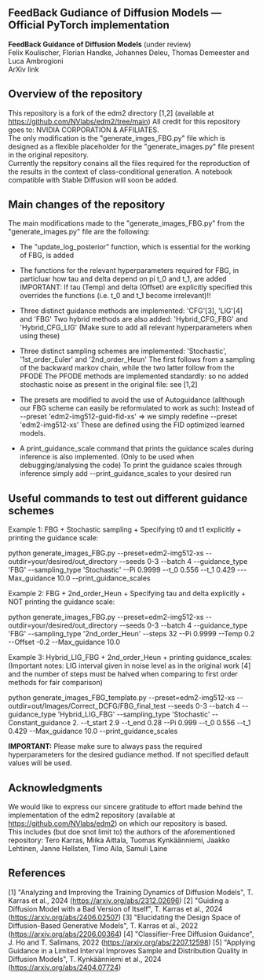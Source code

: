 ## FeedBack Gudiance of Diffusion Models &mdash; Official PyTorch implementation

**FeedBack Guidance of Diffusion Models** (under review) <br>
Felix Koulischer, Florian Handke, Johannes Deleu, Thomas Demeester and Luca Ambrogioni <br>
ArXiv link<br>

## Overview of the repository

This repository is a fork of the edm2 directory [1,2] (available at https://github.com/NVlabs/edm2/tree/main) All credit for this repository goes to: NVIDIA CORPORATION & AFFILIATES. <br>
The only modification is the "generate_imges_FBG.py" file which is designed as a flexible placeholder for the "generate_images.py" file present in the original repository. <br>
Currently the repsitory conains all the files required for the reproduction of the results in the context of class-conditional generation. A notebook compatible with Stable Diffusion will soon be added.

## Main changes of the repository

The main modifications made to the "generate_images_FBG.py" from the "generate_images.py" file are the following: 

- The "update_log_posterior" function, which is essential for the working of FBG, is added
 
 - The functions for the relevant hyperparameters required for FBG, in particluar how tau and delta depend on pi t_0 and t_1, are added
       IMPORTANT: If tau (Temp) and delta (Offset) are explicitly specified this overrides the functions (i.e. t_0 and t_1 become irrelevant)!!
 
 - Three distinct guidance methods are implemented: 'CFG'[3], 'LIG'[4] and 'FBG'
       Two hybrid methods are also added: 'Hybrid_CFG_FBG' and 'Hybrid_CFG_LIG'  (Make sure to add all relevant hyperparameters when using these)
	   
 - Three distinct sampling schemes are implemented: 'Stochastic', '1st_order_Euler' and '2nd_order_Heun'
       The first follows from a sampling of the backward markov chain, while the two latter follow from the PFODE
	     The PFODE methods are implemented standardly: so no added stochastic noise as present in the original file: see [1,2] 

 - The presets are modified to avoid the use of Autoguidance (allthough our FBG scheme can easily be reformulated to work as such):
       Instead of --preset 'edm2-img512-guid-fid-xs' => we simply redefine --preset 'edm2-img512-xs'
       These are defined using the FID optimized learned models. 
	   
 - A print_guidance_scale command that prints the guidance scales during inference is also implemented. (Only to be used when debugging/analysing the code)
       To print the guidance scales through inference simply add --print_guidance_scales to your desired run

## Useful commands to test out different guidance schemes


Example 1: FBG + Stochastic sampling + Specifying t0 and t1 explicitly + printing the guidance scale:

python generate_images_FBG.py --preset=edm2-img512-xs --outdir=your/desired/out_directory --seeds 0-3 --batch 4 --guidance_type 'FBG' --sampling_type 'Stochastic'
 --Pi 0.9999 --t_0 0.556 --t_1 0.429 ---Max_guidance 10.0 --print_guidance_scales 

Example 2: FBG + 2nd_order_Heun + Specifying tau and delta explicitly + NOT printing the guidance scale:

python generate_images_FBG.py --preset=edm2-img512-xs --outdir=your/desired/out_directory --seeds 0-3 --batch 4 --guidance_type 'FBG' --sampling_type '2nd_order_Heun' --steps 32
 --Pi 0.9999 --Temp 0.2 --Offset -0.2 --Max_guidance 10.0

Example 3: Hybrid_LIG_FBG + 2nd_order_Heun + printing guidance_scales:
       (Important notes: LIG interval given in noise level as in the original work [4] and the number of steps must be halved when comparing to first order methods for fair comparison)

python generate_images_FBG_template.py --preset=edm2-img512-xs --outdir=out/Images/Correct_DCFG/FBG_final_test --seeds 0-3 --batch 4 --guidance_type 'Hybrid_LIG_FBG'
 --sampling_type 'Stochastic' --Constant_guidance 2. --t_start 2.9 --t_end 0.28 --Pi 0.999 --t_0 0.556 --t_1 0.429 --Max_guidance 10.0 --print_guidance_scales
 

**IMPORTANT:** Please make sure to always pass the required hyperparameters for the desired gudiance method. If not specified default values will be used.



## Acknowledgments

We would like to express our sincere gratitude to effort made behind the implementation of the edm2 repository (available at https://github.com/NVlabs/edm2) on which our repository is based. <br>
This includes (but doe snot limit to) the authors of the aforementioned repository: Tero Karras, Miika Aittala, Tuomas Kynkäänniemi, Jaakko Lehtinen, Janne Hellsten, Timo Aila, Samuli Laine


## References

[1] "Analyzing and Improving the Training Dynamics of Diffusion Models", T. Karras et al., 2024 (https://arxiv.org/abs/2312.02696)
[2] "Guiding a Diffusion Model with a Bad Version of Itself", T. Karras et al., 2024 (https://arxiv.org/abs/2406.02507)
[3] "Elucidating the Design Space of Diffusion-Based Generative Models", T. Karras et al., 2022 (https://arxiv.org/abs/2206.00364)
[4] "Classifier-Free Diffusion Guidance", J. Ho and T. Salimans, 2022 (https://arxiv.org/abs/2207.12598)
[5] "Applying Guidance in a Limited Interval Improves Sample and Distribution Quality in Diffusion Models", T. Kynkäänniemi et al., 2024 (https://arxiv.org/abs/2404.07724)
